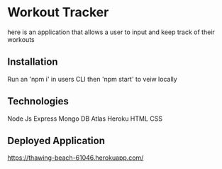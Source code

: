 # Workout Tracker
here is an application that allows a user to input and keep track of their workouts

## Installation
Run an 'npm i' in users CLI then 'npm start' to veiw locally

## Technologies
Node Js
Express
Mongo DB Atlas
Heroku
HTML
CSS

## Deployed Application
https://thawing-beach-61046.herokuapp.com/

